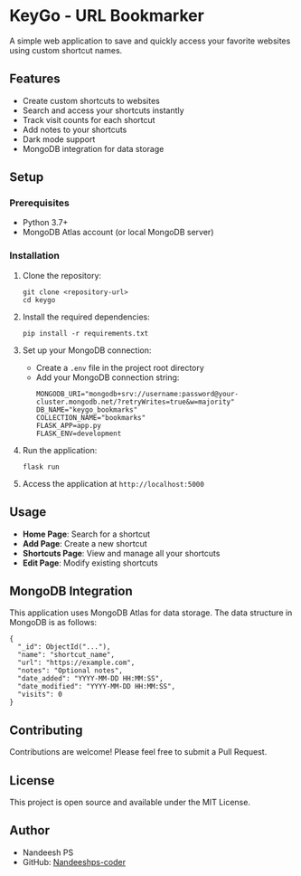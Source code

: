 # KeyGo - URL Bookmarker

A simple web application to save and quickly access your favorite websites using custom shortcut names.

## Features

- Create custom shortcuts to websites
- Search and access your shortcuts instantly
- Track visit counts for each shortcut
- Add notes to your shortcuts
- Dark mode support
- MongoDB integration for data storage

## Setup

### Prerequisites

- Python 3.7+
- MongoDB Atlas account (or local MongoDB server)

### Installation

1. Clone the repository:
   ```
   git clone <repository-url>
   cd keygo
   ```

2. Install the required dependencies:
   ```
   pip install -r requirements.txt
   ```

3. Set up your MongoDB connection:
   - Create a `.env` file in the project root directory
   - Add your MongoDB connection string:
     ```
     MONGODB_URI="mongodb+srv://username:password@your-cluster.mongodb.net/?retryWrites=true&w=majority"
     DB_NAME="keygo_bookmarks"
     COLLECTION_NAME="bookmarks"
     FLASK_APP=app.py
     FLASK_ENV=development
     ```

4. Run the application:
   ```
   flask run
   ```

5. Access the application at `http://localhost:5000`

## Usage

- **Home Page**: Search for a shortcut
- **Add Page**: Create a new shortcut
- **Shortcuts Page**: View and manage all your shortcuts
- **Edit Page**: Modify existing shortcuts

## MongoDB Integration

This application uses MongoDB Atlas for data storage. The data structure in MongoDB is as follows:

```
{
  "_id": ObjectId("..."),
  "name": "shortcut_name",
  "url": "https://example.com",
  "notes": "Optional notes",
  "date_added": "YYYY-MM-DD HH:MM:SS",
  "date_modified": "YYYY-MM-DD HH:MM:SS",
  "visits": 0
}
```

## Contributing

Contributions are welcome! Please feel free to submit a Pull Request.

## License

This project is open source and available under the MIT License.

## Author

- Nandeesh PS
- GitHub: [Nandeeshps-coder](https://github.com/Nandeeshps-coder) 